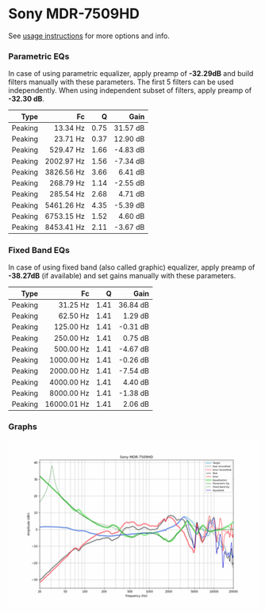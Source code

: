 # Sony MDR-7509HD
See [usage instructions](https://github.com/jaakkopasanen/AutoEq#usage) for more options and info.

### Parametric EQs
In case of using parametric equalizer, apply preamp of **-32.29dB** and build filters manually
with these parameters. The first 5 filters can be used independently.
When using independent subset of filters, apply preamp of **-32.30 dB**.

| Type    | Fc         |    Q | Gain     |
|--------:|-----------:|-----:|---------:|
| Peaking | 13.34 Hz   | 0.75 | 31.57 dB |
| Peaking | 23.71 Hz   | 0.37 | 12.90 dB |
| Peaking | 529.47 Hz  | 1.66 | -4.83 dB |
| Peaking | 2002.97 Hz | 1.56 | -7.34 dB |
| Peaking | 3826.56 Hz | 3.66 | 6.41 dB  |
| Peaking | 268.79 Hz  | 1.14 | -2.55 dB |
| Peaking | 285.54 Hz  | 2.68 | 4.71 dB  |
| Peaking | 5461.26 Hz | 4.35 | -5.39 dB |
| Peaking | 6753.15 Hz | 1.52 | 4.60 dB  |
| Peaking | 8453.41 Hz | 2.11 | -3.67 dB |

### Fixed Band EQs
In case of using fixed band (also called graphic) equalizer, apply preamp of **-38.27dB**
(if available) and set gains manually with these parameters.

| Type    | Fc          |    Q | Gain     |
|--------:|------------:|-----:|---------:|
| Peaking | 31.25 Hz    | 1.41 | 36.84 dB |
| Peaking | 62.50 Hz    | 1.41 | 1.29 dB  |
| Peaking | 125.00 Hz   | 1.41 | -0.31 dB |
| Peaking | 250.00 Hz   | 1.41 | 0.75 dB  |
| Peaking | 500.00 Hz   | 1.41 | -4.67 dB |
| Peaking | 1000.00 Hz  | 1.41 | -0.26 dB |
| Peaking | 2000.00 Hz  | 1.41 | -7.54 dB |
| Peaking | 4000.00 Hz  | 1.41 | 4.40 dB  |
| Peaking | 8000.00 Hz  | 1.41 | -1.38 dB |
| Peaking | 16000.01 Hz | 1.41 | 2.06 dB  |

### Graphs
![](./Sony%20MDR-7509HD.png)